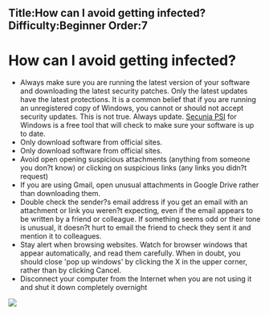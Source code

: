 Title:How can I avoid getting infected?
Difficulty:Beginner
Order:7
---
<h1>How can I avoid getting infected?</h1><p><ul><li>Always make sure you are running the latest version of your software and downloading the latest security patches. Only the latest updates have the latest protections. It is a common belief that if you are running an unregistered copy of Windows, you cannot or should not accept security updates. This is not true. Always update. <a href="https://secunia.com/products/consumer/psi/sys_req/">Secunia PSI</a> for Windows is a free tool that will check to make sure your software is up to date.</li><li>Only download software from official sites.</li><li>Only download software from official sites.</li><li>Avoid open opening suspicious attachments (anything from someone you don?t know) or clicking on suspicious links (any links you didn?t request)</li><li>If you are using Gmail, open unusual attachments in Google Drive rather than downloading them.</li><li>Double check the sender?s email address if you get an email with an attachment or link you weren?t expecting, even if the email appears to be written by a friend or colleague. If something seems odd or their tone is unusual, it doesn?t hurt to email the friend to check they sent it and mention it to colleagues.</li><li>Stay alert when browsing websites. Watch for browser windows that appear automatically, and read them carefully. When in doubt, you should close 'pop up windows' by clicking the X in the upper corner, rather than by clicking Cancel.</li><li>Disconnect your computer from the Internet when you are not using it and shut it down completely overnight</li></ul></p><img src="malware4.png">